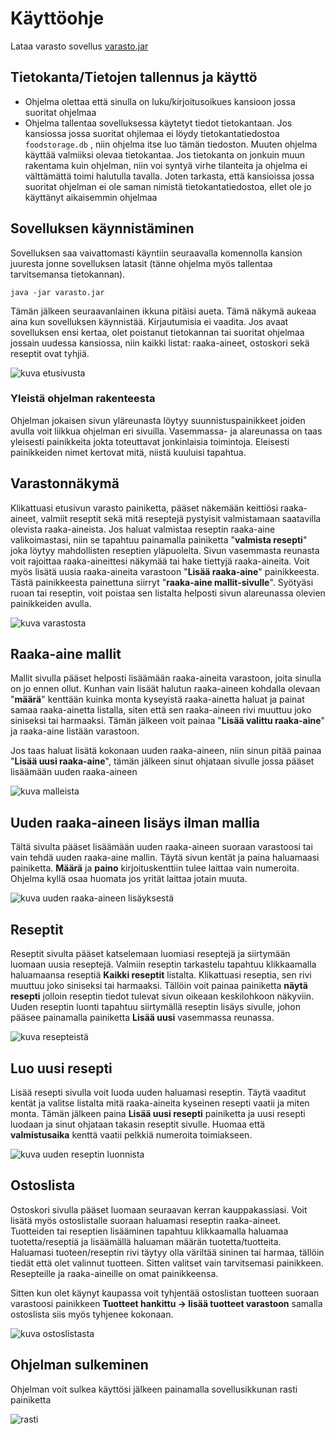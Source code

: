 # Käyttöohje

Lataa varasto sovellus [varasto.jar](https://github.com/Hiipivahalko/ot-hajoitustyo/releases/tag/3.0)

## Tietokanta/Tietojen tallennus ja käyttö

* Ohjelma olettaa että sinulla on luku/kirjoitusoikues kansioon jossa suoritat ohjelmaa
* Ohjelma tallentaa sovelluksessa käytetyt tiedot tietokantaan. Jos kansiossa jossa suoritat ohjlemaa ei löydy tietokantatiedostoa ```foodstorage.db``` , niin ohjelma itse luo tämän tiedoston. Muuten ohjelma käyttää valmiiksi olevaa tietokantaa. Jos tietokanta on jonkuin muun rakentama kuin ohjelman, niin voi syntyä virhe tilanteita ja ohjelma ei välttämättä toimi halutulla tavalla. Joten tarkasta, että kansioissa jossa suoritat ohjelman ei ole saman nimistä tietokantatiedostoa, ellet ole jo käyttänyt aikaisemmin ohjelmaa

## Sovelluksen käynnistäminen

Sovelluksen saa vaivattomasti käyntiin seuraavalla komennolla kansion juuresta jonne sovelluksen latasit (tänne ohjelma myös tallentaa tarvitsemansa tietokannan).

```
java -jar varasto.jar
```
Tämän jälkeen seuraavanlainen ikkuna pitäisi aueta. Tämä näkymä aukeaa aina kun sovelluksen käynnistää. Kirjautumisia ei vaadita. Jos avaat sovelluksen ensi kertaa, olet poistanut tietokannan tai suoritat ohjelmaa jossain uudessa kansiossa, niin kaikki listat: raaka-aineet, ostoskori sekä reseptit ovat tyhjiä.

![kuva etusivusta](https://github.com/Hiipivahalko/ot-hajoitustyo/blob/master/documentation/pictures/frontpage.png)

### Yleistä ohjelman rakenteesta

Ohjelman jokaisen sivun yläreunasta löytyy suunnistuspainikkeet joiden avulla voit liikkua ohjelman eri sivuilla. Vasemmassa- ja alareunassa on taas yleisesti painikkeita jokta toteuttavat jonkinlaisia toimintoja. Eleisesti painikkeiden nimet kertovat mitä, niistä kuuluisi tapahtua.

## Varastonnäkymä

Klikattuasi etusivun varasto painiketta, pääset näkemään keittiösi raaka-aineet, valmiit reseptit sekä mitä reseptejä pystyisit valmistamaan saatavilla olevista raaka-aineista. Jos haluat valmistaa reseptin raaka-aine valikoimastasi, niin se tapahtuu painamalla painiketta "__valmista resepti__" joka löytyy mahdollisten reseptien yläpuolelta. Sivun vasemmasta reunasta voit rajoittaa raaka-aineittesi näkymää tai hake tiettyjä raaka-aineita. Voit myös lisätä uusia raaka-aineita varastoon "__Lisää raaka-aine__" painikkeesta. Tästä painikkeesta painettuna siirryt "__raaka-aine mallit-sivulle__". Syötyäsi ruoan tai reseptin, voit poistaa sen listalta helposti sivun alareunassa olevien painikkeiden avulla. 

![kuva varastosta](https://github.com/Hiipivahalko/ot-hajoitustyo/blob/master/documentation/pictures/storage.png)

## Raaka-aine mallit

Mallit sivulla pääset helposti lisäämään raaka-aineita varastoon, joita sinulla on jo ennen ollut. Kunhan vain lisäät halutun raaka-aineen kohdalla olevaan "__määrä__" kenttään kuinka monta kyseyistä raaka-ainetta haluat ja painat samaa raaka-ainetta listalla, siten että sen raaka-aineen rivi muuttuu joko siniseksi tai harmaaksi. Tämän jälkeen voit painaa "__Lisää valittu raaka-aine__" ja raaka-aine listään varastoon.

Jos taas haluat lisätä kokonaan uuden raaka-aineen, niin sinun pitää painaa "__Lisää uusi raaka-aine__", tämän jälkeen sinut ohjataan sivulle jossa pääset lisäämään uuden raaka-aineen

![kuva malleista](https://github.com/Hiipivahalko/ot-hajoitustyo/blob/master/documentation/pictures/layouts.png)

## Uuden raaka-aineen lisäys ilman mallia

Tältä sivulta pääset lisäämään uuden raaka-aineen suoraan varastoosi tai vain tehdä uuden raaka-aine mallin. Täytä sivun kentät ja paina haluamaasi painiketta. __Määrä__ ja __paino__ kirjoituskenttiin tulee laittaa vain numeroita. Ohjelma kyllä osaa huomata jos yrität laittaa jotain muuta.

![kuva uuden raaka-aineen lisäyksestä](https://github.com/Hiipivahalko/ot-hajoitustyo/blob/master/documentation/pictures/newFood.png)

## Reseptit

Reseptit sivulta pääset katselemaan luomiasi reseptejä ja siirtymään luomaan uusia reseptejä. Valmiin reseptin tarkastelu tapahtuu klikkaamalla haluamaansa reseptiä __Kaikki reseptit__ listalta. Klikattuasi reseptia, sen rivi muuttuu joko siniseksi tai harmaaksi. Tällöin voit painaa painiketta __näytä resepti__ jolloin reseptin tiedot tulevat sivun oikeaan keskilohkoon näkyviin. Uuden reseptin luonti tapahtuu siirtymällä reseptin lisäys sivulle, johon pääsee painamalla painiketta __Lisää uusi__ vasemmassa reunassa.

![kuva resepteistä](https://github.com/Hiipivahalko/ot-hajoitustyo/blob/master/documentation/pictures/recipes.png)

## Luo uusi resepti

Lisää resepti sivulla voit luoda uuden haluamasi reseptin. Täytä vaaditut kentät ja valitse listalta mitä raaka-aineita kyseinen resepti vaatii ja miten monta. Tämän jälkeen paina __Lisää uusi resepti__ painiketta ja uusi resepti luodaan ja sinut ohjataan takasin reseptit sivulle. Huomaa että __valmistusaika__ kenttä vaatii pelkkiä numeroita toimiakseen.

![kuva uuden reseptin luonnista](https://github.com/Hiipivahalko/ot-hajoitustyo/blob/master/documentation/pictures/createNewRecipe.png)

## Ostoslista

Ostoskori sivulla pääset luomaan seuraavan kerran kauppakassiasi. Voit lisätä myös ostoslistalle suoraan haluamasi reseptin raaka-aineet. Tuotteiden tai reseptien lisääminen tapahtuu klikkaamalla haluamaa tuotetta/reseptiä ja lisäämällä haluaman määrän tuotetta/tuotteita. Haluamasi tuoteen/reseptin rivi täytyy olla väriltää sininen tai harmaa, tällöin tiedät että olet valinnut tuotteen. Sitten valitset vain tarvitsemasi painikkeen. Resepteille ja raaka-aineille on omat painikkeensa.

Sitten kun olet käynyt kaupassa voit tyhjentää ostoslistan tuotteen suoraan varastoosi painikkeen __Tuotteet hankittu -> lisää tuotteet varastoon__ samalla ostoslista siis myös tyhjenee kokonaan.

![kuva ostoslistasta](https://github.com/Hiipivahalko/ot-hajoitustyo/blob/master/documentation/pictures/shoppingBasket.png)


## Ohjelman sulkeminen

Ohjelman voit sulkea käyttösi jälkeen painamalla sovellusikkunan rasti painiketta 

![rasti](https://github.com/Hiipivahalko/ot-hajoitustyo/blob/master/documentation/pictures/rasti.png)
